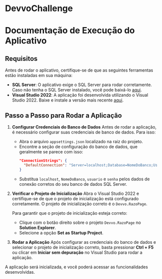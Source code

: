 # DevvoChallenge

# Documentação de Execução do Aplicativo

## Requisitos

Antes de rodar o aplicativo, certifique-se de que as seguintes ferramentas estão instaladas em sua máquina:

- **SQL Server**: O aplicativo exige o SQL Server para rodar corretamente. Caso não tenha o SQL Server instalado, você pode baixá-lo [aqui](https://www.microsoft.com/pt-br/sql-server/sql-server-downloads).
- **Visual Studio 2022**: A aplicação foi desenvolvida utilizando o Visual Studio 2022. Baixe e instale a versão mais recente [aqui](https://visualstudio.microsoft.com/pt-br/).

## Passo a Passo para Rodar a Aplicação

1. **Configurar Credenciais do Banco de Dados**
   Antes de rodar a aplicação, é necessário configurar suas credenciais de banco de dados. Para isso:
   - Abra o arquivo `appsettings.json` localizado na raiz do projeto.
   - Encontre a seção de configuração do banco de dados, que geralmente se parece com isso:
     ```json
     "ConnectionStrings": {
       "DefaultConnection": "Server=localhost;Database=NomeDoBanco;User Id=usuario;Password=senha;"
     }
     ```
   - Substitua `localhost`, `NomeDoBanco`, `usuario` e `senha` pelos dados de conexão corretos do seu banco de dados SQL Server.

2. **Verificar o Projeto de Inicialização**
   Abra o Visual Studio 2022 e certifique-se de que o projeto de inicialização está configurado corretamente. O projeto de inicialização correto é o `Devvo.RazoPage`.

   Para garantir que o projeto de inicialização esteja correto:
   - Clique com o botão direito sobre o projeto `Devvo.RazoPage` no **Solution Explorer**.
   - Selecione a opção **Set as Startup Project**.

3. **Rodar a Aplicação**
   Após configurar as credenciais do banco de dados e selecionar o projeto de inicialização correto, basta pressionar **Ctrl + F5** ou clicar em **Iniciar sem depuração** no Visual Studio para rodar a aplicação.

A aplicação será inicializada, e você poderá acessar as funcionalidades desenvolvidas.

